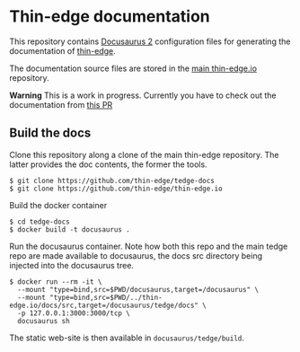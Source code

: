 # Thin-edge documentation

This repository contains [Docusaurus 2](https://docusaurus.io/) configuration files
for generating the documentation of [thin-edge](https://github.com/thin-edge/thin-edge.io).


The documentation source files are stored in the [main thin-edge.io](https://github.com/thin-edge/thin-edge.io/tree/main/docs/src) repository.

__Warning__ This is a work in progress.
Currently you have to check out the documentation from [this PR](https://github.com/thin-edge/thin-edge.io/pull/2003)

## Build the docs

Clone this repository along a clone of the main thin-edge repository.
The latter provides the doc contents, the former the tools.

```
$ git clone https://github.com/thin-edge/tedge-docs
$ git clone https://github.com/thin-edge/thin-edge.io
```

Build the docker container

```
$ cd tedge-docs
$ docker build -t docusaurus .
```

Run the docusaurus container.
Note how both this repo and the main tedge repo are made available to docusaurus,
the docs src directory being injected into the docusaurus tree.

```
$ docker run --rm -it \
  --mount "type=bind,src=$PWD/docusaurus,target=/docusaurus" \
  --mount "type=bind,src=$PWD/../thin-edge.io/docs/src,target=/docusaurus/tedge/docs" \
  -p 127.0.0.1:3000:3000/tcp \
  docusaurus sh
```

The static web-site is then available in `docusaurus/tedge/build`.

